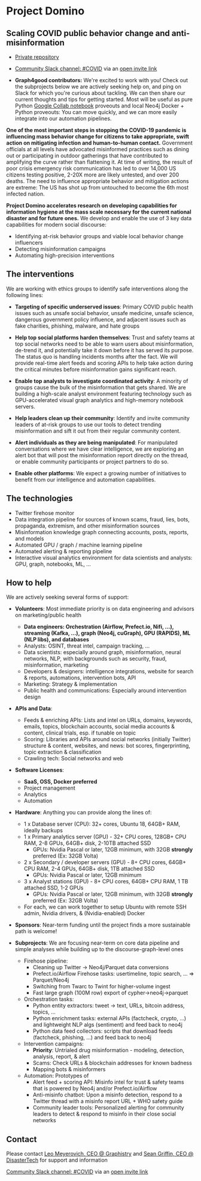 # Project Domino

## Scaling COVID public behavior change and anti-misinformation

* [Private repository](https://github.com/graphistry/ProjectDomino-internal)

* [Community Slack channel: #COVID](https://thedataridealongs.slack.com/) via an [open invite link](https://join.slack.com/t/thedataridealongs/shared_invite/zt-d06nq64h-P1_3sENXG4Gg0MjWh1jPEw)

* **Graph4good contributors:** We're excited to work with you! Check out the subprojects below we are actively seeking help on, and ping on Slack for which you're curious about tackling. We can then share our current thoughts and tips for getting started. Most will be useful as pure Python [Google Collab notebook](https://colab.research.google.com) proveouts and local Neo4j Docker + Python proveouts: You can move quickly, and we can more easily integrate into our automation pipelines.

**One of the most important steps in stopping the COVID-19 pandemic is influencing mass behavior change for citizens to take appropriate, swift action on mitigating infection and human-to-human contact.** Government officials at all levels have advocated misinformed practices such as dining out or participating in outdoor gatherings that have contributed to amplifying the curve rather than flattening it. At time of writing, the result of poor crisis emergency risk communication has led to over 14,000 US citizens testing positive, 2-20X more are likely untested, and over 200 deaths. The need to influence appropriate behavior and mitigation actions are extreme: The US has shot up from untouched to become the 6th most infected nation. 

**Project Domino accelerates research on developing capabilities for information hygiene at the mass scale necessary for the current national disaster and for future ones.** We develop and enable the use of 3 key data capabilities for modern social discourse: 
* Identifying at-risk behavior groups and viable local behavior change influencers
* Detecting misinformation campaigns
* Automating high-precision interventions

## The interventions

We are working with ethics groups to identify safe interventions along the following lines:

* **Targeting of specific underserved issues**: Primary COVID public health issues such as unsafe social behavior, unsafe medicine, unsafe science, dangerous government policy influence, and adjacent issues such as fake charities, phishing,  malware, and hate groups

* **Help top social platforms harden themselves**: Trust and safety teams at top social networks need to be able to warn users about misinformation, de-trend it, and potentially take it down before it has served its purpose. The status quo is handling incidents months after the fact. We will provide real-time alert feeds and scoring APIs to help take action during the critical minutes before misinformation gains significant reach.

* **Enable top analysts to investigate coordinated activity**: A minority of groups cause the bulk of the misinformation that gets shared. We are building a high-scale analyst environment featuring technology such as GPU-accelerated visual graph analytics and high-memory notebook servers.

* **Help leaders clean up their community**: Identify and invite community leaders of at-risk groups to use our tools to detect trending misinformation and sift it out from their regular community content.

* **Alert individuals as they are being manipulated**: For manipulated conversations where we have clear intelligence, we are exploring an alert bot that will post the misinformation report directly on the thread, or enable community participants or project partners to do so.

* **Enable other platforms**: We expect a growing number of initiatives to benefit from our intelligence and automation capabilities.

## The technologies

* Twitter firehose monitor
* Data integration pipeline for sources of known scams, fraud, lies, bots, propaganda, extremism, and other misinformation sources
* Misinformation knowledge graph connecting accounts, posts, reports, and models
* Automated GPU / graph / machine learning pipeline
* Automated alerting & reporting pipeline
* Interactive visual analytics environment for data scientists and analysts: GPU, graph, notebooks, ML, ...

## How to help

We are actively seeking several forms of support:

* **Volunteers**: Most immediate priority is on data engineering and advisors on marketing/public health
  * **Data engineers: Orchestration (Airflow, Prefect.io, Nifi, ...), streaming (Kafka, ...),  graph (Neo4j, cuGraph), GPU (RAPIDS), ML (NLP libs), and databases**
  * Analysts: OSINT, threat intel, campaign tracking, ...
  * Data scientists: especially around graph, misinformation, neural networks, NLP, with backgrounds such as security, fraud,  misinformation, marketing
  * Developers & designers: intelligence integrations, website for search & reports, automations, intervention bots, API
  * Marketing: Strategy & implementation
  * Public health and communications: Especially around intervention design

* **APIs and Data**: 
  * Feeds & enriching APIs: Lists and intel on URLs, domains, keywords, emails, topics, blockchain accounts, social media accounts & content, clinical trials, esp. if tunable on topic
  * Scoring: Libraries and APIs around social networks (initially Twitter) structure & content, websites, and news: bot scores, fingerprinting, topic extraction & classification
  * Crawling tech: Social networks and web

* **Software Licenses**:
  * **SaaS, OSS, Docker preferred**
  * Project management
  * Analytics
  * Automation

* **Hardware**: Anything you can provide along the lines of:
  * 1 x Database server (CPU): 32+ cores, Ubuntu 18, 64GB+ RAM, ideally backups
  * 1 x Primary analytics server (GPU) - 32+ CPU cores, 128GB+ CPU RAM, 2-8 GPUs, 64GB+ disk, 2-10TB attached SSD
    * GPUs: Nvidia Pascal or later, 12GB minimum, with 32GB **strongly** preferred (Ex: 32GB Volta)
  * 2 x Secondary / developer servers (GPU) - 8+ CPU cores, 64GB+ CPU RAM, 2-4 GPUs, 64GB+ disk, 1TB attached SSD
    * GPUs: Nvidia Pascal or later, 12GB minimum
  * 3 x Analyst stations (GPU) - 8+ CPU cores, 64GB+ CPU RAM, 1 TB attached SSD, 1-2 GPUs
    * GPUs: Nvidia Pascal or later, 12GB minimum, with 32GB **strongly** preferred (Ex: 32GB Volta)
  * For each, we can work together to setup Ubuntu with remote SSH admin, Nvidia drivers, & (Nvidia-enabled) Docker

* **Sponsors**: Near-term funding until the project finds a more sustainable path is welcome!

* **Subprojects**: We are focusing near-term on core data pipeline and simple analyses while building up to the discourse-graph-level ones

  * Firehose pipeline: 
     * Cleaning up Twitter -> Neo4j/Parquet data conversions
     * Prefect.io/Airflow Firehose tasks: usertimeline, topic search, ... => Parquet/Neo4j
     * Switching from Twarc to Twint for higher-volume ingest
     * Fast large graph (100M row) export of cypher->neo4j->parquet
  * Orchestration tasks:
     * Python entity extractors: tweet -> text, URLs, bitcoin address, topics, ...
     * Python enrichment tasks: external APIs (factcheck, crypto, ...) and lightweight NLP algs (sentiment) and feed back to neo4j
     * Python data feed collectors: scripts that download feeds (factcheck, phishing, ...) and feed back to neo4j
  * Intervention campaigns: 
     * **Priority**: Untrialed drug misinformation - modeling, detection, analysis, report, & alert
     * Scams: Check URLs & blockchain addresses for known badness
     * Mapping bots & misinformers
  * Automation: Prototypes of
     * Alert feed + scoring API: Misinfo intel for trust & safety teams that is powered by Neo4j and/or Prefect.io/Airflow
     * Anti-misinfo chatbot: Upon a misinfo detection, respond to a Twitter thread with a misinfo report URL + WHO safety guide
     * Community leader tools: Personalized alerting for community leaders to detect & respond to misinfo in their close social networks
  

## Contact

Please contact [Leo Meyerovich, CEO @ Graphistry](https://www.linkedin.com/in/leo-meyerovich-09649219) and [Sean Griffin, CEO @ DisasterTech](https://www.linkedin.com/in/seanmichaelgriffin/) for support and information

[Community Slack channel: #COVID](https://thedataridealongs.slack.com/) via an [open invite link](https://join.slack.com/t/thedataridealongs/shared_invite/zt-d06nq64h-P1_3sENXG4Gg0MjWh1jPEw)
